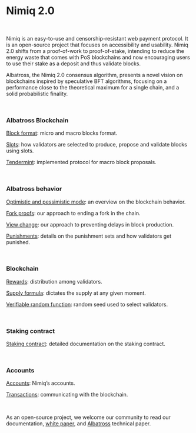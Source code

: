 # Nimiq 2.0

<br />

Nimiq is an easy-to-use and censorship-resistant web payment protocol. It is an open-source project that focuses on accessibility and usability. Nimiq 2.0 shifts from a proof-of-work to proof-of-stake, intending to reduce the energy waste that comes with PoS blockchains and now encouraging users to use their stake as a deposit and thus validate blocks.

Albatross, the Nimiq 2.0 consensus algorithm, presents a novel vision on blockchains inspired by speculative BFT algorithms, focusing on a performance close to the theoretical maximum for a single chain, and a solid probabilistic finality.

<br />

### Albatross Blockchain

[Block format](): micro and macro blocks format.

[Slots](): how validators are selected to produce, propose and validate blocks using slots.

[Tendermint](): implemented protocol for macro block proposals.

<br />

### Albatross behavior

[Optimistic and pessimistic mode](): an overview on the blockchain behavior.

[Fork proofs](): our approach to ending a fork in the chain.

[View change](): our approach to preventing delays in block production.

[Punishments](): details on the punishment sets and how validators get punished.

<br />

### Blockchain

[Rewards](): distribution among validators.

[Supply formula](): dictates the supply at any given moment.

[Verifiable random function](): random seed used to select validators.

<br />

### Staking contract

[Staking contract](): detailed documentation on the staking contract.

<br />

### Accounts

[Accounts](): Nimiq’s accounts.

[Transactions](): communicating with the blockchain.

<br />

As an open-source project, we welcome our community to read our documentation, [white paper](https://www.nimiq.com/whitepaper/), and [Albatross](https://arxiv.org/pdf/1903.01589.pdf) technical paper.
